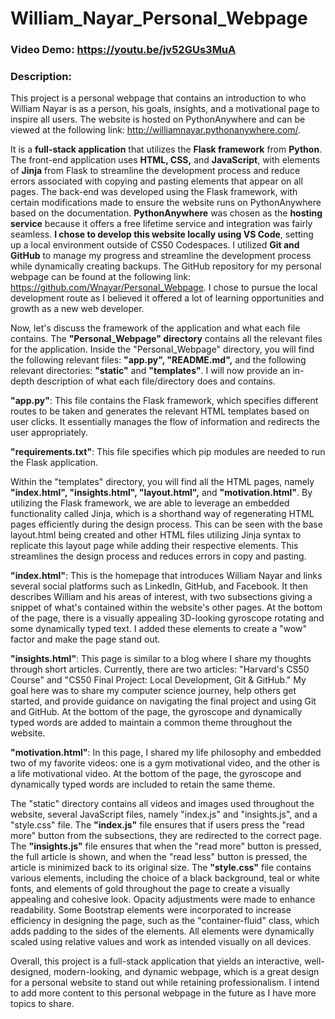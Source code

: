 # William_Nayar_Personal_Webpage
### Video Demo: https://youtu.be/jv52GUs3MuA
### Description: 
This project is a personal webpage that contains an introduction to who William Nayar is as a person, his goals, insights, and a motivational page to inspire all users. The website is hosted on PythonAnywhere and can be viewed at the following link: http://williamnayar.pythonanywhere.com/.

It is a **full-stack application** that utilizes the **Flask framework** from **Python**. The front-end application uses **HTML, CSS,** and **JavaScript**, with elements of **Jinja** from Flask to streamline the development process and reduce errors associated with copying and pasting elements that appear on all pages. The back-end was developed using the Flask framework, with certain modifications made to ensure the website runs on PythonAnywhere based on the documentation. **PythonAnywhere** was chosen as the **hosting service** because it offers a free lifetime service and integration was fairly seamless. **I chose to develop this website locally using VS Code**, setting up a local environment outside of CS50 Codespaces. I utilized **Git and GitHub** to manage my progress and streamline the development process while dynamically creating backups. The GitHub repository for my personal webpage can be found at the following link: https://github.com/Wnayar/Personal_Webpage. I chose to pursue the local development route as I believed it offered a lot of learning opportunities and growth as a new web developer.

Now, let's discuss the framework of the application and what each file contains. The **"Personal_Webpage" directory** contains all the relevant files for the application. Inside the "Personal_Webpage" directory, you will find the following relevant files: **"app.py", "README.md",** and the following relevant directories: **"static"** and **"templates"**. I will now provide an in-depth description of what each file/directory does and contains.

**"app.py"**: This file contains the Flask framework, which specifies different routes to be taken and generates the relevant HTML templates based on user clicks. It essentially manages the flow of information and redirects the user appropriately.

**"requirements.txt"**: This file specifies which pip modules are needed to run the Flask application.

Within the "templates" directory, you will find all the HTML pages, namely **"index.html", "insights.html", "layout.html",** and **"motivation.html"**. By utilizing the Flask framework, we are able to leverage an embedded functionality called Jinja, which is a shorthand way of regenerating HTML pages efficiently during the design process. This can be seen with the base layout.html being created and other HTML files utilizing Jinja syntax to replicate this layout page while adding their respective elements. This streamlines the design process and reduces errors in copy and pasting.

**"index.html"**: This is the homepage that introduces William Nayar and links several social platforms such as LinkedIn, GitHub, and Facebook. It then describes William and his areas of interest, with two subsections giving a snippet of what's contained within the website's other pages. At the bottom of the page, there is a visually appealing 3D-looking gyroscope rotating and some dynamically typed text. I added these elements to create a "wow" factor and make the page stand out.

**"insights.html"**: This page is similar to a blog where I share my thoughts through short articles. Currently, there are two articles: "Harvard's CS50 Course" and "CS50 Final Project: Local Development, Git & GitHub." My goal here was to share my computer science journey, help others get started, and provide guidance on navigating the final project and using Git and GitHub. At the bottom of the page, the gyroscope and dynamically typed words are added to maintain a common theme throughout the website.

**"motivation.html"**: In this page, I shared my life philosophy and embedded two of my favorite videos: one is a gym motivational video, and the other is a life motivational video. At the bottom of the page, the gyroscope and dynamically typed words are included to retain the same theme.

The "static" directory contains all videos and images used throughout the website, several JavaScript files, namely "index.js" and "insights.js", and a "style.css" file. The **"index.js"** file ensures that if users press the "read more" button from the subsections, they are redirected to the correct page. The **"insights.js"** file ensures that when the "read more" button is pressed, the full article is shown, and when the "read less" button is pressed, the article is minimized back to its original size. The **"style.css"** file contains various elements, including the choice of a black background, teal or white fonts, and elements of gold throughout the page to create a visually appealing and cohesive look. Opacity adjustments were made to enhance readability. Some Bootstrap elements were incorporated to increase efficiency in designing the page, such as the "container-fluid" class, which adds padding to the sides of the elements. All elements were dynamically scaled using relative values and work as intended visually on all devices.

Overall, this project is a full-stack application that yields an interactive, well-designed, modern-looking, and dynamic webpage, which is a great design for a personal website to stand out while retaining professionalism. I intend to add more content to this personal webpage in the future as I have more topics to share.
